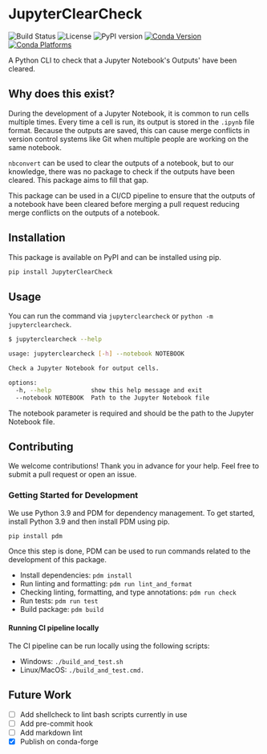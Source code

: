 # JupyterClearCheck

![Build Status](https://github.com/guru-desh/JupyterClearCheck/actions/workflows/ci.yml/badge.svg) ![License](https://img.shields.io/github/license/guru-desh/JupyterClearCheck) ![PyPI version](https://img.shields.io/pypi/v/JupyterClearCheck) [![Conda Version](https://img.shields.io/conda/vn/conda-forge/jupyterclearcheck.svg)](https://anaconda.org/conda-forge/jupyterclearcheck) [![Conda Platforms](https://img.shields.io/conda/pn/conda-forge/jupyterclearcheck.svg)](https://anaconda.org/conda-forge/jupyterclearcheck)

A Python CLI to check that a Jupyter Notebook's Outputs' have been cleared.

## Why does this exist?

During the development of a Jupyter Notebook, it is common to run cells multiple times. Every time a cell is run, its output is stored in the `.ipynb` file format. Because the outputs are saved, this can cause merge conflicts in version control systems like Git when multiple people are working on the same notebook.

`nbconvert` can be used to clear the outputs of a notebook, but to our knowledge, there was no package to check if the outputs have been cleared. This package aims to fill that gap. 

This package can be used in a CI/CD pipeline to ensure that the outputs of a notebook have been cleared before merging a pull request reducing merge conflicts on the outputs of a notebook.

## Installation

This package is available on PyPI and can be installed using pip.

```bash
pip install JupyterClearCheck
```

## Usage

You can run the command via `jupyterclearcheck` or `python -m jupyterclearcheck`.

```bash
$ jupyterclearcheck --help

usage: jupyterclearcheck [-h] --notebook NOTEBOOK

Check a Jupyter Notebook for output cells.

options:
  -h, --help           show this help message and exit
  --notebook NOTEBOOK  Path to the Jupyter Notebook file
```

The notebook parameter is required and should be the path to the Jupyter Notebook file.

## Contributing

We welcome contributions! Thank you in advance for your help. Feel free to submit a pull request or open an issue.

### Getting Started for Development

We use Python 3.9 and PDM for dependency management. To get started, install Python 3.9 and then install PDM using pip.

```bash
pip install pdm
```

Once this step is done, PDM can be used to run commands related to the development of this package.

- Install dependencies: `pdm install`
- Run linting and formatting: `pdm run lint_and_format`
- Checking linting, formatting, and type annotations: `pdm run check`
- Run tests: `pdm run test`
- Build package: `pdm build`

#### Running CI pipeline locally

The CI pipeline can be run locally using the following scripts:

- Windows: `./build_and_test.sh`
- Linux/MacOS: `./build_and_test.cmd.`

## Future Work

- [ ] Add shellcheck to lint bash scripts currently in use
- [ ] Add pre-commit hook
- [ ] Add markdown lint
- [x] Publish on conda-forge
